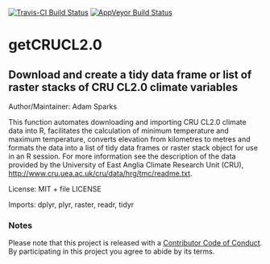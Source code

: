 
<!-- README.md is generated from README.Rmd. Please edit that file -->
[![Travis-CI Build Status](https://travis-ci.org/adamhsparks/getCRUCL2.0.svg?branch=master)](https://travis-ci.org/) [![AppVeyor Build Status](https://ci.appveyor.com/api/projects/status/github/adamhsparks/getCRUCL2.0?branch=master&svg=true)](https://ci.appveyor.com/project/adamhsparks/getCRUCL2.0)

getCRUCL2.0
===========

Download and create a tidy data frame or list of raster stacks of CRU CL2.0 climate variables
---------------------------------------------------------------------------------------------

Author/Maintainer: Adam Sparks

This function automates downloading and importing CRU CL2.0 climate data into R, facilitates the calculation of minimum temperature and maximum temperature, converts elevation from kilometres to metres and formats the data into a list of tidy data frames or raster stack object for use in an R session. For more information see the description of the data provided by the University of East Anglia Climate Research Unit (CRU), <http://www.cru.uea.ac.uk/cru/data/hrg/tmc/readme.txt>.

License: MIT + file LICENSE

Imports: dplyr, plyr, raster, readr, tidyr

### Notes

Please note that this project is released with a [Contributor Code of Conduct](CONDUCT.md). By participating in this project you agree to abide by its terms.

